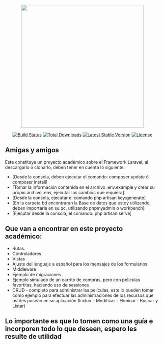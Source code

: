 <p align="center"><img src="https://res.cloudinary.com/dtfbvvkyp/image/upload/v1566331377/laravel-logolockup-cmyk-red.svg" width="400"></p>

<p align="center">
<a href="https://travis-ci.org/laravel/framework"><img src="https://travis-ci.org/laravel/framework.svg" alt="Build Status"></a>
<a href="https://packagist.org/packages/laravel/framework"><img src="https://poser.pugx.org/laravel/framework/d/total.svg" alt="Total Downloads"></a>
<a href="https://packagist.org/packages/laravel/framework"><img src="https://poser.pugx.org/laravel/framework/v/stable.svg" alt="Latest Stable Version"></a>
<a href="https://packagist.org/packages/laravel/framework"><img src="https://poser.pugx.org/laravel/framework/license.svg" alt="License"></a>
</p>

## Amigas y amigos

Este constituye un proyecto académico sobre el Framework Laravel, al descargarlo o clonarlo, deben tener en cuenta lo siguiente:
- [Desde la consola, deben ejecutar el comando: composer update ó composer install]
- [Tomar la información contenida en el archivo .env.example y crear su propio archivo .env, ejecutar los cambios que requiera]
- [Desde la consola, ejecutar el comando php artisan key:generate]
- [En la carpeta bd encontraran la Base de datos que estoy utilizando, deben importarla en su pc, utilizando phpmyadmin o workbench]
- [Ejecutar desde la consola, el comando: php artisan serve]


## Que van a encontrar en este proyecto académico: 

- Rutas.
- Controladores
- Vistas
- Ajuste del lenguaje a español para los mensajes de los formularios
- Middleware
- Ejemplo de migraciones
- Ejemplo simulado de un carrito de compras, pero con películas favortitas, haciendo uso de sessiones
- CRUD - completo para administrar las películas, este lo pueden tomar como ejemplo para efectuar las administraciones de los recursos que ustdes posean en su aplicación (Incluir - Modificar - Eliminar - Buscar y Listar)

## Lo importante es que lo tomen como una guía e incorporen todo lo que deseen, espero les resulte de utilidad


